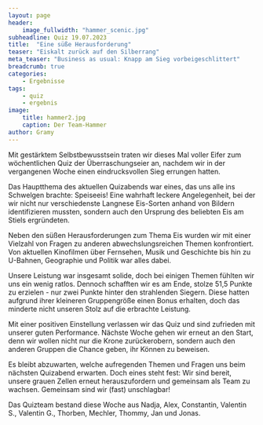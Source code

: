 ```yaml
---
layout: page
header:
    image_fullwidth: "hammer_scenic.jpg"
subheadline: Quiz 19.07.2023
title:  "Eine süße Herausforderung"
teaser: "Eiskalt zurück auf den Silberrang"
meta_teaser: "Business as usual: Knapp am Sieg vorbeigeschlittert"
breadcrumb: true
categories:
    - Ergebnisse
tags:
    - quiz
    - ergebnis
image:
    title: hammer2.jpg
    caption: Der Team-Hammer
author: Gramy
---
```


Mit gestärktem Selbstbewusstsein traten wir dieses Mal voller Eifer zum wöchentlichen Quiz der Überraschungseier an, nachdem wir in der vergangenen Woche einen eindrucksvollen Sieg errungen hatten.

Das Hauptthema des aktuellen Quizabends war eines, das uns alle ins Schwelgen brachte: Speiseeis! 
Eine wahrhaft leckere Angelegenheit, bei der wir nicht nur verschiedenste Langnese Eis-Sorten anhand von Bildern identifizieren mussten, sondern auch den Ursprung des beliebten Eis am Stiels ergründeten.

Neben den süßen Herausforderungen zum Thema Eis wurden wir mit einer Vielzahl von Fragen zu anderen abwechslungsreichen Themen konfrontiert. 
Von aktuellen Kinofilmen über Fernsehen, Musik und Geschichte bis hin zu U-Bahnen, Geographie und Politik war alles dabei.

Unsere Leistung war insgesamt solide, doch bei einigen Themen fühlten wir uns ein wenig ratlos. 
Dennoch schafften wir es am Ende, stolze 51,5 Punkte zu erzielen - nur zwei Punkte hinter den strahlenden Siegern. 
Diese hatten aufgrund ihrer kleineren Gruppengröße einen Bonus erhalten, doch das minderte nicht unseren Stolz auf die erbrachte Leistung.

Mit einer positiven Einstellung verlassen wir das Quiz und sind zufrieden mit unserer guten Performance. 
Nächste Woche gehen wir erneut an den Start, denn wir wollen nicht nur die Krone zurückerobern, sondern auch den anderen Gruppen die Chance geben, ihr Können zu beweisen.

Es bleibt abzuwarten, welche aufregenden Themen und Fragen uns beim nächsten Quizabend erwarten. 
Doch eines steht fest: Wir sind bereit, unsere grauen Zellen erneut herauszufordern und gemeinsam als Team zu wachsen. 
Gemeinsam sind wir (fast) unschlagbar!

Das Quizteam bestand diese Woche aus Nadja, Alex, Constantin, Valentin S., Valentin G., Thorben, Mechler, Thommy, Jan und Jonas.

